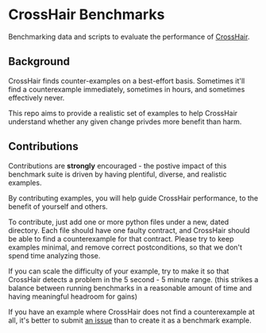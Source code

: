 # CrossHair Benchmarks

Benchmarking data and scripts to evaluate the performance of
[CrossHair](https://github.com/pschanely/CrossHair).

## Background

CrossHair finds counter-examples on a best-effort basis.
Sometimes it'll find a counterexample immediately, sometimes in hours, and sometimes
effectively never.

This repo aims to provide a realistic set of examples to help CrossHair understand
whether any given change privdes more benefit than harm.

## Contributions

Contributions are **strongly** encouraged - the postive impact of this benchmark suite
is driven by having plentiful, diverse, and realistic examples.

By contributing examples, you will help guide CrossHair performance, to the
benefit of yourself and others.

To contribute, just add one or more python files under a new, dated directory.
Each file should have one faulty contract, and CrossHair should be able to find a
counterexample for that contract. Please try to keep examples minimal, and remove
correct postconditions, so that we don't spend time analyzing those.

If you can scale the difficulty of your example, try to make it so that CrossHair
detects a problem in the 5 second - 5 minute range. (this strikes a balance between
running benchmarks in a reasonable amount of time and having meaningful headroom for
gains)

If you have an example where CrossHair does not find a counterexample at all, it's
better to submit
[an issue](https://github.com/pschanely/CrossHair/issues/new?assignees=&labels=missed%20bug&template=bug_report.md&title=)
than to create it as a benchmark example.
